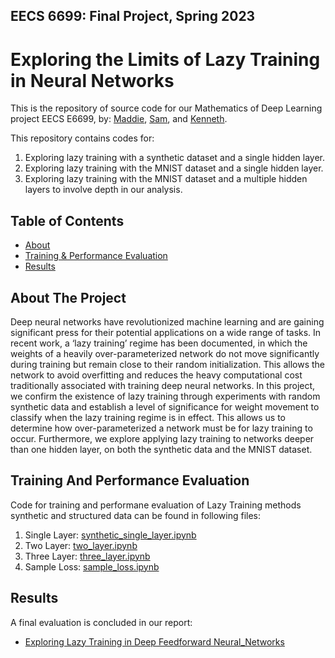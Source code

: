 ## EECS 6699: Final Project, Spring 2023
# Exploring the Limits of Lazy Training in Neural Networks

This is the repository of source code for our Mathematics of Deep Learning project EECS E6699,
by: [Maddie](https://theuselessweb.com/), [Sam](https://github.com/sdb2174), and [Kenneth](https://github.com/Kennethm-spec).

This repository contains codes for:

1. Exploring lazy training with a synthetic dataset and a single hidden layer.
2. Exploring lazy training with the MNIST dataset and a single hidden layer.
3. Exploring lazy training with the MNIST dataset and a multiple hidden layers to involve depth in our analysis.

<!-- TABLE OF CONTENTS -->
## Table of Contents

* [About](#about-the-project)
* [Training & Performance Evaluation](#training-and-performance-evaluation)
* [Results](#results)

## About The Project

Deep neural networks have revolutionized machine learning and are gaining significant
press for their potential applications on a wide range of tasks. In recent work,
a ‘lazy training’ regime has been documented, in which the weights of a heavily
over-parameterized network do not move significantly during training but remain
close to their random initialization. This allows the network to avoid overfitting
and reduces the heavy computational cost traditionally associated with training deep
neural networks. In this project, we confirm the existence of lazy training through
experiments with random synthetic data and establish a level of significance for
weight movement to classify when the lazy training regime is in effect. This allows
us to determine how over-parameterized a network must be for lazy training to occur.
Furthermore, we explore applying lazy training to networks deeper than one hidden
layer, on both the synthetic data and the MNIST dataset.

## Training And Performance Evaluation

Code for training and performane evaluation of Lazy Training methods synthetic and structured data can be found in following files:

1. Single Layer:  [synthetic_single_layer.ipynb](src/pytorch_code/synthetic_single_layer.ipynb)
2. Two Layer: [two_layer.ipynb](src/tensorflow_code/two_layer.ipynb)
3. Three Layer: [three_layer.ipynb](src/tensorflow_code/three_layer.ipynb)
4. Sample Loss: [sample_loss.ipynb](src/tensorflow_code/sample_loss.ipynb)

## Results
A final evaluation is concluded in our report:

* [Exploring Lazy Training in Deep Feedforward Neural_Networks](Paper.pdf)
